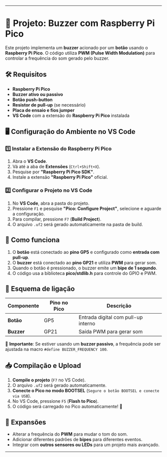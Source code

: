

---

# 📢 Projeto: Buzzer com Raspberry Pi Pico  

Este projeto implementa um **buzzer** acionado por um **botão** usando o **Raspberry Pi Pico**. O código utiliza **PWM (Pulse Width Modulation)** para controlar a frequência do som gerado pelo buzzer.  

## 🛠 Requisitos  

- **Raspberry Pi Pico**  
- **Buzzer ativo ou passivo**  
- **Botão push-button**  
- **Resistor de pull-up** (se necessário)  
- **Placa de ensaio e fios jumper**  
- **VS Code** com a extensão do **Raspberry Pi Pico** instalada  

## 🖥 Configuração do Ambiente no VS Code  

### 1️⃣ Instalar a Extensão do Raspberry Pi Pico  
1. Abra o **VS Code**.  
2. Vá até a aba de **Extensões** (`Ctrl+Shift+X`).  
3. Pesquise por **"Raspberry Pi Pico SDK"**.  
4. Instale a extensão **"Raspberry Pi Pico"** oficial.  

### 2️⃣ Configurar o Projeto no VS Code  
1. No **VS Code**, abra a pasta do projeto.  
2. Pressione `F1` e pesquise **"Pico: Configure Project"**, selecione e aguarde a configuração.  
3. Para compilar, pressione `F7` (**Build Project**).  
4. O arquivo `.uf2` será gerado automaticamente na pasta de build.  

## 📜 Como funciona  

1. O **botão** está conectado ao **pino GP5** e configurado como **entrada com pull-up**.  
2. O **buzzer** está conectado ao **pino GP21** e utiliza **PWM** para gerar som.  
3. Quando o botão é pressionado, o buzzer emite um **bipe de 1 segundo**.  
4. O código usa a biblioteca **pico/stdlib.h** para controle do GPIO e PWM.  

## 🔌 Esquema de ligação  

| Componente | Pino no Pico | Descrição |
|------------|------------|------------|
| **Botão** | GP5 | Entrada digital com pull-up interno |
| **Buzzer** | GP21 | Saída PWM para gerar som |

📌 **Importante**: Se estiver usando um **buzzer passivo**, a frequência pode ser ajustada na macro `#define BUZZER_FREQUENCY 100`.  

## 📥 Compilação e Upload  

1. **Compile o projeto** (`F7` no VS Code).  
2. O arquivo `.uf2` será gerado automaticamente.  
3. **Conecte o Pico no modo BOOTSEL** (`Segure o botão BOOTSEL e conecte via USB`).  
4. No VS Code, pressione `F5` (**Flash to Pico**).  
5. O código será carregado no Pico automaticamente! 🚀  

## 🚀 Expansões  

- Alterar a frequência do **PWM** para mudar o tom do som.  
- Adicionar diferentes padrões de **bipes** para diferentes eventos.  
- Integrar com **outros sensores ou LEDs** para um projeto mais avançado.  

---